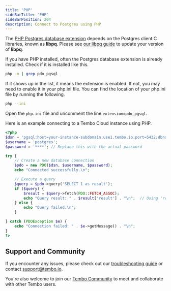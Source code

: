 ```yaml
---
title: 'PHP'
sideBarTitle: 'PHP'
sideBarPosition: 204
description: Connect to Postgres using PHP
---
```


The [PHP Postgres database extension](https://www.php.net/manual/en/book.pgsql.php) depends on the Postgres client C libraries, known as **libpq**. Please see [our libpq guide](/docs/getting-started/quickstarts/database-clients-and-tools/libpq) to update your version of **libpq**.

If you have PHP installed, often the Postgres database extension is already installed. Check if it is installed like this.

```bash
php -m | grep pdo_pgsql
```

If it shows up in the list, it means the extension is enabled. If not, you may need to enable it in your php.ini file. You can find the location of your php.ini file by running the following.

```bash
php --ini
```

Open the `php.ini` file and uncomment the line `extension=pdo_pgsql`.

Here is an example connecting to a Tembo Cloud instance using PHP.

```php
<?php
$dsn = 'pgsql:host=your-instance-subdomain.use1.tembo.io;port=5432;dbname=postgres'; // Replace with your actual connection details
$username = 'postgres';
$password = '****'; // Replace this with the actual password

try {
    // Create a new database connection
    $pdo = new PDO($dsn, $username, $password);
    echo "Connected successfully.\n";

    // Execute a query
    $query = $pdo->query('SELECT 1 as result');
    if ($query) {
        $result = $query->fetch(PDO::FETCH_ASSOC);
        echo "Query result: " . $result['result'] . "\n";  // Using 'result' as the key
    } else {
        echo "Query failed.\n";
    }

} catch (PDOException $e) {
    echo "Connection failed: " . $e->getMessage() . "\n";
}
?>
```

## Support and Community

If you encounter any issues, please check out our [troubleshooting guide](/docs/product/cloud/troubleshooting/connectivity) or contact [support@tembo.io](mailto:support@tembo.io).

You're also welcome to join our [Tembo Community](https://join.slack.com/t/tembocommunity/shared_invite/zt-23o25qt91-AnZoC1jhLMLubwia4GeNGw) to meet and collaborate with other Tembo users.
